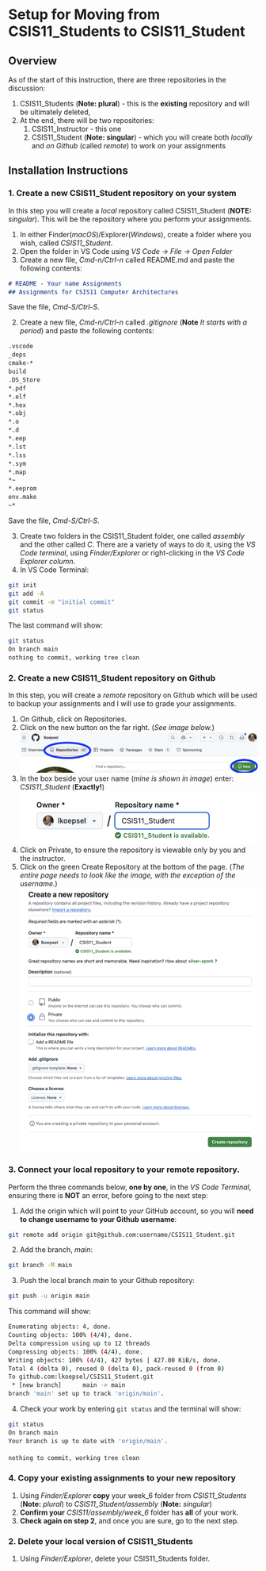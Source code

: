 # Setup for Moving from CSIS11_Students to CSIS11_Student


## Overview
As of the start of this instruction, there are three repositories in the discussion:
1. CSIS11_Students (**Note: plural**) - this is the **existing** repository and will be ultimately deleted,
2. At the end, there will be two repositories:
   1. CSIS11_Instructor - this one
   2. CSIS11_Student (**Note: singular**) - which you will create both *locally* and *on Github* (called *remote*) to work on your assignments

## Installation Instructions
### 1. Create a new CSIS11_Student repository on your system

In this step you will create a *local* repository called CSIS11_Student (**NOTE:** *singular*). This will be the repository where you perform your assignments.

1. In either Finder(*macOS*)/Explorer(*Windows*), create a folder where you wish, called *CSIS11_Student*.
2. Open the folder in VS Code using *VS Code -> File -> Open Folder*
2. Create a new file, *Cmd-n/Ctrl-n* called README.md and paste the following contents:
```md
# README - Your name Assignments
## Assignments for CSIS11 Computer Architectures
```
Save the file, *Cmd-S/Ctrl-S*.

2. Create a new file, *Cmd-n/Ctrl-n* called *.gitignore* (**Note** *It starts with a period*) and paste the following contents:
```md
.vscode
_deps
cmake-*
build
.DS_Store
*.pdf
*.elf
*.hex
*.obj
*.o
*.d
*.eep
*.lst
*.lss
*.sym
*.map
*~
*.eeprom
env.make
~*
```
Save the file, *Cmd-S/Ctrl-S*.

3. Create two folders in the CSIS11_Student folder, one called *assembly* and the other called *C*. There are a variety of ways to do it, using the *VS Code terminal*, using *Finder/Explorer* or right-clicking in the *VS Code Explorer column*.
3. In VS Code Terminal:
```bash
git init
git add -A
git commit -m "initial commit"
git status
```
The last command will show:
```bash
git status
On branch main
nothing to commit, working tree clean
```
### 2. Create a new CSIS11_Student repository on Github
In this step, you will create a *remote* repository on Github which will be used to backup your assignments and I will use to grade your assignments.

1. On Github, click on Repositories.
2. Click on the new button on the far right. (*See image below.*)
 ![](./github_new.png)
3. In the box beside your user name (*mine is shown in image*) enter: *CSIS11_Student*  (**Exactly!**)
 ![](./github_name.png)
4. Click on Private, to ensure the repository is viewable only by you and the instructor.
4. Click on the green Create Repository at the bottom of the page. (*The entire page needs to look like the image, with the exception of the username.*)
 ![](./github_create.png)

### 3. Connect your local repository to your remote repository.

Perform the three commands below, **one by one**, in the *VS Code Terminal*, ensuring there is **NOT** an error, before going to the next step:
   1. Add the origin which will point to *your* GitHub account, so you will **need to change username to your Github username**:

```bash
git remote add origin git@github.com:username/CSIS11_Student.git
```

   2. Add the branch, *main*:
```bash
git branch -M main
```

   3. Push the local branch *main* to your Github repository:
```bash
git push -u origin main
```
This command will show:
```bash
Enumerating objects: 4, done.
Counting objects: 100% (4/4), done.
Delta compression using up to 12 threads
Compressing objects: 100% (4/4), done.
Writing objects: 100% (4/4), 427 bytes | 427.00 KiB/s, done.
Total 4 (delta 0), reused 0 (delta 0), pack-reused 0 (from 0)
To github.com:lkoepsel/CSIS11_Student.git
 * [new branch]      main -> main
branch 'main' set up to track 'origin/main'.
```
   4. Check your work by entering ```git status``` and the terminal will show:
```bash
git status
On branch main
Your branch is up to date with 'origin/main'.

nothing to commit, working tree clean
```

### 4. Copy your existing assignments to your new repository
1. Using *Finder/Explorer* **copy** your week_6 folder from *CSIS11_Students* (**Note:** *plural*) to *CSIS11_Student/assembly*  (**Note:** *singular*)
2. **Confirm your** *CSIS11/assembly/week_6* folder has **all** of your work.
3. **Check again on step 2**, and once you are sure, go to the next step.

### 2. Delete your local version of CSIS11_Students
   1. Using *Finder/Explorer*, delete your CSIS11_Students folder.

